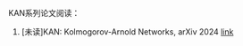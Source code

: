 KAN系列论文阅读：
1. [未读]KAN: Kolmogorov-Arnold Networks, arXiv 2024 [link](https://arxiv.org/abs/2404.19756)